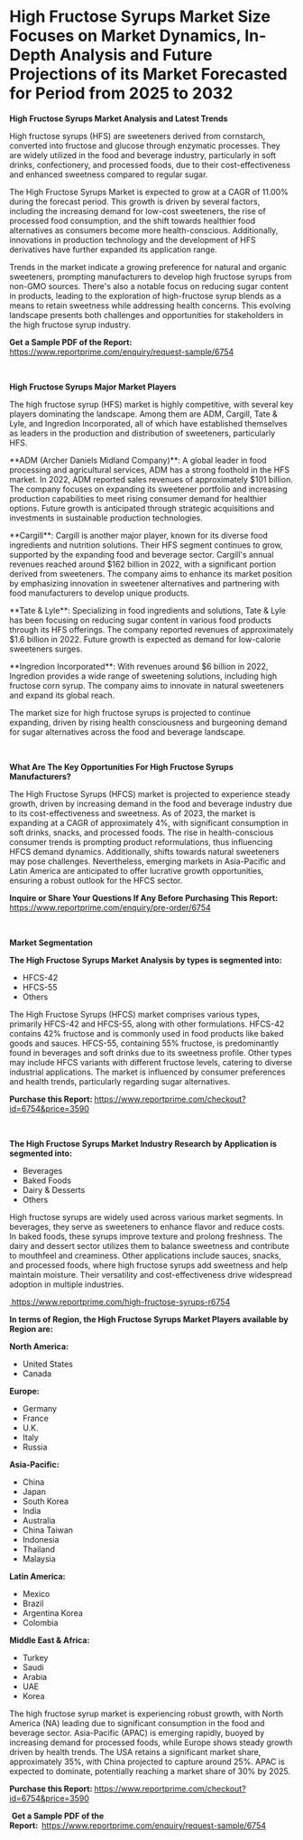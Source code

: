 <p><h1>High Fructose Syrups Market Size Focuses on Market Dynamics, In-Depth Analysis and Future Projections of its Market Forecasted for Period from 2025 to 2032</h1></p><p><strong>High Fructose Syrups Market Analysis and Latest Trends</strong></p>
<p><p>High fructose syrups (HFS) are sweeteners derived from cornstarch, converted into fructose and glucose through enzymatic processes. They are widely utilized in the food and beverage industry, particularly in soft drinks, confectionery, and processed foods, due to their cost-effectiveness and enhanced sweetness compared to regular sugar.</p><p>The High Fructose Syrups Market is expected to grow at a CAGR of 11.00% during the forecast period. This growth is driven by several factors, including the increasing demand for low-cost sweeteners, the rise of processed food consumption, and the shift towards healthier food alternatives as consumers become more health-conscious. Additionally, innovations in production technology and the development of HFS derivatives have further expanded its application range.</p><p>Trends in the market indicate a growing preference for natural and organic sweeteners, prompting manufacturers to develop high fructose syrups from non-GMO sources. There's also a notable focus on reducing sugar content in products, leading to the exploration of high-fructose syrup blends as a means to retain sweetness while addressing health concerns. This evolving landscape presents both challenges and opportunities for stakeholders in the high fructose syrup industry.</p></p>
<p><strong>Get a Sample PDF of the Report:&nbsp;</strong> <a href="https://www.reportprime.com/enquiry/request-sample/6754?utm_campaign=4437&utm_medium=2&utm_source=Github&utm_content=ia&utm_term=16052025&utm_id=high-fructose-syrups">https://www.reportprime.com/enquiry/request-sample/6754</a></p>
<p>&nbsp;</p>
<p><strong>High Fructose Syrups Major Market Players</strong></p>
<p><p>The high fructose syrup (HFS) market is highly competitive, with several key players dominating the landscape. Among them are ADM, Cargill, Tate & Lyle, and Ingredion Incorporated, all of which have established themselves as leaders in the production and distribution of sweeteners, particularly HFS.</p><p>**ADM (Archer Daniels Midland Company)**: A global leader in food processing and agricultural services, ADM has a strong foothold in the HFS market. In 2022, ADM reported sales revenues of approximately $101 billion. The company focuses on expanding its sweetener portfolio and increasing production capabilities to meet rising consumer demand for healthier options. Future growth is anticipated through strategic acquisitions and investments in sustainable production technologies.</p><p>**Cargill**: Cargill is another major player, known for its diverse food ingredients and nutrition solutions. Their HFS segment continues to grow, supported by the expanding food and beverage sector. Cargill's annual revenues reached around $162 billion in 2022, with a significant portion derived from sweeteners. The company aims to enhance its market position by emphasizing innovation in sweetener alternatives and partnering with food manufacturers to develop unique products.</p><p>**Tate & Lyle**: Specializing in food ingredients and solutions, Tate & Lyle has been focusing on reducing sugar content in various food products through its HFS offerings. The company reported revenues of approximately $1.6 billion in 2022. Future growth is expected as demand for low-calorie sweeteners surges.</p><p>**Ingredion Incorporated**: With revenues around $6 billion in 2022, Ingredion provides a wide range of sweetening solutions, including high fructose corn syrup. The company aims to innovate in natural sweeteners and expand its global reach.</p><p>The market size for high fructose syrups is projected to continue expanding, driven by rising health consciousness and burgeoning demand for sugar alternatives across the food and beverage landscape.</p></p>
<p>&nbsp;</p>
<p><strong>What Are The Key Opportunities For High Fructose Syrups Manufacturers?</strong></p>
<p><p>The High Fructose Syrups (HFCS) market is projected to experience steady growth, driven by increasing demand in the food and beverage industry due to its cost-effectiveness and sweetness. As of 2023, the market is expanding at a CAGR of approximately 4%, with significant consumption in soft drinks, snacks, and processed foods. The rise in health-conscious consumer trends is prompting product reformulations, thus influencing HFCS demand dynamics. Additionally, shifts towards natural sweeteners may pose challenges. Nevertheless, emerging markets in Asia-Pacific and Latin America are anticipated to offer lucrative growth opportunities, ensuring a robust outlook for the HFCS sector.</p></p>
<p><strong>Inquire or Share Your Questions If Any Before Purchasing This Report:</strong> <a href="https://www.reportprime.com/enquiry/pre-order/6754?utm_campaign=4437&utm_medium=2&utm_source=Github&utm_content=ia&utm_term=16052025&utm_id=high-fructose-syrups">https://www.reportprime.com/enquiry/pre-order/6754</a></p>
<p>&nbsp;</p>
<p><strong>Market Segmentation</strong></p>
<p><strong>The High Fructose Syrups Market Analysis by types is segmented into:</strong></p>
<p><ul><li>HFCS-42</li><li>HFCS-55</li><li>Others</li></ul></p>
<p><p>The High Fructose Syrups (HFCS) market comprises various types, primarily HFCS-42 and HFCS-55, along with other formulations. HFCS-42 contains 42% fructose and is commonly used in food products like baked goods and sauces. HFCS-55, containing 55% fructose, is predominantly found in beverages and soft drinks due to its sweetness profile. Other types may include HFCS variants with different fructose levels, catering to diverse industrial applications. The market is influenced by consumer preferences and health trends, particularly regarding sugar alternatives.</p></p>
<p><strong>Purchase this Report:&nbsp;</strong><a href="https://www.reportprime.com/checkout?id=6754&price=3590&utm_campaign=4437&utm_medium=2&utm_source=Github&utm_content=ia&utm_term=16052025&utm_id=high-fructose-syrups">https://www.reportprime.com/checkout?id=6754&price=3590</a></p>
<p>&nbsp;</p>
<p><strong>The High Fructose Syrups Market Industry Research by Application is segmented into:</strong></p>
<p><ul><li>Beverages</li><li>Baked Foods</li><li>Dairy & Desserts</li><li>Others</li></ul></p>
<p><p>High fructose syrups are widely used across various market segments. In beverages, they serve as sweeteners to enhance flavor and reduce costs. In baked foods, these syrups improve texture and prolong freshness. The dairy and dessert sector utilizes them to balance sweetness and contribute to mouthfeel and creaminess. Other applications include sauces, snacks, and processed foods, where high fructose syrups add sweetness and help maintain moisture. Their versatility and cost-effectiveness drive widespread adoption in multiple industries.</p></p>
<p><a href="https://www.reportprime.com/high-fructose-syrups-r6754?utm_campaign=4437&utm_medium=2&utm_source=Github&utm_content=ia&utm_term=16052025&utm_id=high-fructose-syrups">&nbsp;https://www.reportprime.com/high-fructose-syrups-r6754</a></p>
<p><strong>In terms of Region, the High Fructose Syrups Market Players available by Region are:</strong></p>
<p>
    <p> <strong> North America: </strong>
        <ul>
            <li>United States</li>
            <li>Canada</li>
        </ul>
        </p> 
    <p> <strong> Europe: </strong>
        <ul>
            <li>Germany</li>
            <li>France</li>
            <li>U.K.</li>
            <li>Italy</li>
            <li>Russia</li>
        </ul>
        </p> 
    <p> <strong> Asia-Pacific: </strong>
        <ul>
            <li>China</li>
            <li>Japan</li>
            <li>South Korea</li>
            <li>India</li>
            <li>Australia</li>
            <li>China Taiwan</li>
            <li>Indonesia</li>
            <li>Thailand</li>
            <li>Malaysia</li>
        </ul>
        </p> 
    <p> <strong> Latin America: </strong>
        <ul>
            <li>Mexico</li>
            <li>Brazil</li>
            <li>Argentina Korea</li>
            <li>Colombia</li>
        </ul>
        </p> 
    <p> <strong> Middle East & Africa: </strong>
        <ul>
            <li>Turkey</li>
            <li>Saudi</li>
            <li>Arabia</li>
            <li>UAE</li>
            <li>Korea</li>
        </ul>
    </p>
    </p>
<p><p>The high fructose syrup market is experiencing robust growth, with North America (NA) leading due to significant consumption in the food and beverage sector. Asia-Pacific (APAC) is emerging rapidly, buoyed by increasing demand for processed foods, while Europe shows steady growth driven by health trends. The USA retains a significant market share, approximately 35%, with China projected to capture around 25%. APAC is expected to dominate, potentially reaching a market share of 30% by 2025.</p></p>
<p><strong>Purchase this Report: </strong><a href="https://www.reportprime.com/checkout?id=6754&price=3590&utm_campaign=4437&utm_medium=2&utm_source=Github&utm_content=ia&utm_term=16052025&utm_id=high-fructose-syrups">https://www.reportprime.com/checkout?id=6754&price=3590</a></p>
<p>&nbsp;<strong>Get a Sample PDF of the Report:&nbsp;&nbsp;</strong><a href="https://www.reportprime.com/enquiry/request-sample/6754?utm_campaign=4437&utm_medium=2&utm_source=Github&utm_content=ia&utm_term=16052025&utm_id=high-fructose-syrups">https://www.reportprime.com/enquiry/request-sample/6754</a></p>
<p><strong></strong></p>
<p><p></p><p></p><p></p></p>